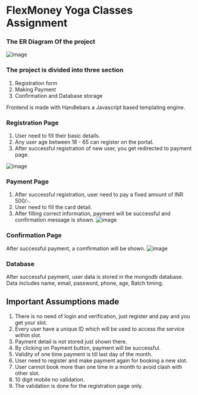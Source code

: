 # FlexMoney Yoga Classes Assignment

### The ER Diagram Of the project

![image](https://user-images.githubusercontent.com/86093882/207529187-84425d2b-7c63-4261-963e-e21fc3a98f97.png)


### The project is divided into three section

1. Registration form
2. Making Payment
3. Confirmation and Database storage

Frontend is made with Handlebars a Javascript based templating engine.

### Registration Page

1. User need to fill their basic details.
2. Any user age between 18 - 65 can register on the portal.
3. After successful registration of new user, you get redirected to payment page.

![image](https://user-images.githubusercontent.com/86093882/207528034-c9dcf3d6-5538-41b9-b769-50ee1e39a0ac.png)

### Payment Page

1. After successful registration, user need to pay a fixed amount of INR 500/-.
2. User need to fill the card detail.
3. After filling correct information, payment will be successful and confirmation message is shown.
![image](https://user-images.githubusercontent.com/86093882/207528249-fff52f33-823a-4a0f-886e-bfaff075139b.png)


### Confirmation Page

After successful payment, a comfirmation will be shown.
![image](https://user-images.githubusercontent.com/86093882/207528437-a7d025cc-4fc1-4047-be6a-f7bb09ec9f24.png)


### Database

After successful payment, user data is stored in the mongodb database.
Data includes name, email, password, phone, age, Batch timing.

## Important Assumptions made

1. There is no need of login and verification, just register and pay and you get your slot.
2. Every user have a unique ID which will be used to access the service within slot.
3. Payment detail is not stored just shown there.
4. By clicking on Payment button, payment will be successful.
5. Validity of one time payment is till last day of the month.
6. User need to register and make payment again for booking a new slot.
7. User cannot book more than one time in a month to avoid clash with other slot.
8. 10 digit mobile no validation.
9. The validation is done for the registration page only.

